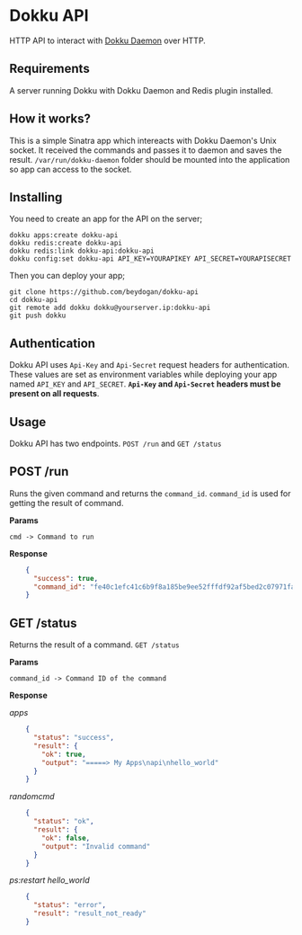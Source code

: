 # Dokku API

HTTP API to interact with  [Dokku Daemon](https://github.com/dokku/dokku-daemon) over HTTP.

## Requirements 

A server running Dokku with Dokku Daemon and Redis plugin installed.

## How it works?

This is a simple Sinatra app which intereacts with Dokku Daemon's Unix socket. It received the commands and passes it to daemon and saves the result. `/var/run/dokku-daemon` folder should be mounted into the application so app can access to the socket.

## Installing

You need to create an app for the API on the server;

    dokku apps:create dokku-api
    dokku redis:create dokku-api
    dokku redis:link dokku-api:dokku-api
    dokku config:set dokku-api API_KEY=YOURAPIKEY API_SECRET=YOURAPISECRET
    
Then you can deploy your app;

    git clone https://github.com/beydogan/dokku-api
    cd dokku-api
    git remote add dokku dokku@yourserver.ip:dokku-api
    git push dokku


## Authentication

Dokku API uses `Api-Key` and `Api-Secret` request headers for authentication. These values are set as environment variables while deploying your app named `API_KEY` and `API_SECRET`. **`Api-Key` and `Api-Secret` headers must be present on all requests**.

## Usage

Dokku API has two endpoints. `POST /run` and `GET /status`

## POST /run

Runs the given command and returns the `command_id`. `command_id` is used for getting the result of command.

**Params**

    cmd -> Command to run
    
**Response** 

```json
    {
      "success": true,
      "command_id": "fe40c1efc41c6b9f8a185be9ee52fffdf92af5bed2c07971fa38cf237be84f4e"
    }
```


## GET /status

Returns the result of a command. 
`GET /status`

**Params**

    command_id -> Command ID of the command
    
**Response** 
    
*apps*

```json
    {
      "status": "success",
      "result": {
        "ok": true,
        "output": "=====> My Apps\napi\nhello_world"
      }
    }
```

*randomcmd*

```json
    {
      "status": "ok",
      "result": {
        "ok": false,
        "output": "Invalid command"
      }
    }
```    
*ps:restart hello_world*

```json
    {
      "status": "error",
      "result": "result_not_ready"
    }
```
